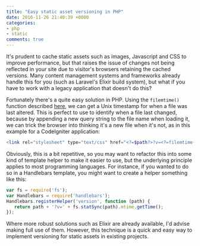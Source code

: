 ```yaml
---
title: "Easy static asset versioning in PHP"
date: 2016-11-26 21:40:39 +0000
categories:
- php
- static
comments: true
---
```


It's prudent to cache static assets such as images, Javascript and CSS to improve performance, but that raises the issue of changes not being reflected in your site due to visitor's browsers retaining the cached versions. Many content management systems and frameworks already handle this for you (such as Laravel's Elixir build system), but what if you have to work with a legacy application that doesn't do this?

Fortunately there's a quite easy solution in PHP. Using the `filemtime()` function described [here](http://php.net/manual/en/function.filemtime.php), we can get a Unix timestamp for when a file was last altered. This is perfect to use to identify when a file last changed, because by appending a new query string to the file name when loading it, we can trick the browser into thinking it's a new file when it's not, as in this example for a CodeIgniter application:

```php
<link rel="stylesheet" type="text/css" href="<?=$path?>?v=<?=filemtime($path)?>">
```

   Obviously, this is a bit repetitive, so you may want to refactor this into some kind of template helper to make it easier to use, but the underlying principle applies to most programming languages. For instance, if you wanted to do so in a Handlebars template, you might want to create a helper something like this:

```javascript
var fs = require('fs');
var Handlebars = require('handlebars');
Handlebars.registerHelper('version', function (path) {
   return path + '?v=' + fs.statSync(path).mtime.getTime();
});
```

Where more robust solutions such as Elixir are already available, I'd advise making full use of them. However, this technique is a quick and easy way to implement versioning for static assets in existing projects.
